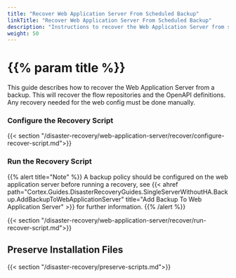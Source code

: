 ```yaml
---
title: "Recover Web Application Server From Scheduled Backup"
linkTitle: "Recover Web Application Server From Scheduled Backup"
description: "Instructions to recover the Web Application Server from scheduled backups."
weight: 50
---
```


# {{% param title %}}

This guide describes how to recover the Web Application Server from a backup. This will recover the flow repositories and the OpenAPI definitions. Any recovery needed for the web config must be done manually.

### Configure the Recovery Script

{{< section "/disaster-recovery/web-application-server/recover/configure-recover-script.md">}}

### Run the Recovery Script

{{% alert title="Note" %}}
A backup policy should be configured on the web application server before running a recovery, see {{< ahref path="Cortex.Guides.DisasterRecoveryGuides.SingleServerWithoutHA.Backup.AddBackupToWebApplicationServer" title="Add Backup To Web Application Server" >}} for further information.
{{% /alert %}}

{{< section "/disaster-recovery/web-application-server/recover/run-recover-script.md">}}

## Preserve Installation Files

{{< section "/disaster-recovery/preserve-scripts.md">}}